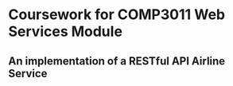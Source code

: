 # Coursework for COMP3011 Web Services Module
## An implementation of a RESTful API Airline Service
